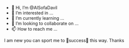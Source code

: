 - 👋 Hi, I’m @AlSofaDavil
- 👀 I’m interested in ...
- 🌱 I’m currently learning ...
- 💞️ I’m looking to collaborate on ...
- 📫 How to reach me ...

<!---
AlSofaDavil/AlSofaDavil is a ✨ special ✨ repository because its `README.md` (this file) appears on your GitHub profile.
You can click the Preview link to take a look at your changes.
--->
I am new you can sport me to 🌟success🌟 this way.
Thanks
